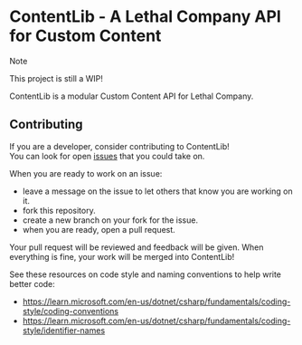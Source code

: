 # ContentLib - A Lethal Company API for Custom Content

> [!NOTE]  
> This project is still a WIP!

ContentLib is a modular Custom Content API for Lethal Company.

## Contributing

If you are a developer, consider contributing to ContentLib!  
You can look for open [issues](https://github.com/LC-ContentLib/LC-ContentLib/issues) that you could take on.

When you are ready to work on an issue:
- leave a message on the issue to let others that know you are working on it.
- fork this repository.
- create a new branch on your fork for the issue.
- when you are ready, open a pull request.

Your pull request will be reviewed and feedback will be given. When everything is fine, your work will be merged into ContentLib!

See these resources on code style and naming conventions to help write better code:

- https://learn.microsoft.com/en-us/dotnet/csharp/fundamentals/coding-style/coding-conventions
- https://learn.microsoft.com/en-us/dotnet/csharp/fundamentals/coding-style/identifier-names
